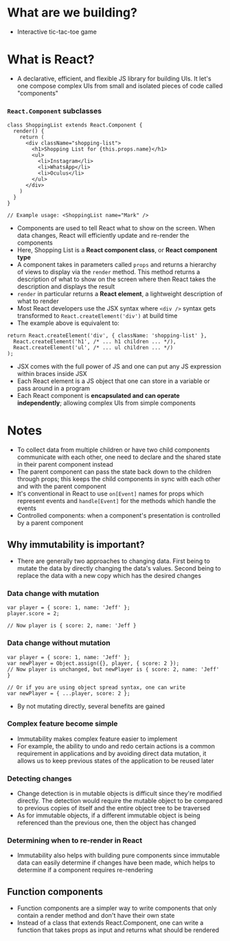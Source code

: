 # What are we building?

- Interactive tic-tac-toe game

# What is React?

- A declarative, efficient, and flexible JS library for building UIs. It let's one compose complex UIs from small and isolated pieces of code called "components"

### `React.Component` subclasses

```
class ShoppingList extends React.Component {
  render() {
    return (
      <div className="shopping-list">
        <h1>Shopping List for {this.props.name}</h1>
        <ul>
          <li>Instagram</li>
          <li>WhatsApp</li>
          <li>Oculus</li>
        </ul>
      </div>
    )
  }
}

// Example usage: <ShoppingList name="Mark" />
```

- Components are used to tell React what to show on the screen. When data changes, React will efficiently update and re-render the components
- Here, Shopping List is a **React component class**, or **React component type**
- A component takes in parameters called `props` and returns a hierarchy of views to display via the `render` method. This method returns a description of what to show on the screen where then React takes the description and displays the result
- `render` in particular returns a **React element**, a lightweight description of what to render
- Most React developers use the JSX syntax where `<div />` syntax gets transformed to `React.createElement('div')` at build time
- The example above is equivalent to:

```
return React.createElement('div', { className: 'shopping-list' },
  React.createElement('h1', /* ... h1 children ... */),
  React.createElement('ul', /* ... ul children ... */)
);
```

- JSX comes with the full power of JS and one can put any JS expression within braces inside JSX
- Each React element is a JS object that one can store in a variable or pass around in a program
- Each React component is **encapsulated and can operate independently**; allowing complex UIs from simple components

# Notes

- To collect data from multiple children or have two child components communicate with each other, one need to declare and the shared state in their parent component instead
- The parent component can pass the state back down to the children through props; this keeps the child components in sync with each other and with the parent component
- It's conventional in React to use `on[Event]` names for props which represent events and `handle[Event]` for the methods which handle the events
- Controlled components: when a component's presentation is controlled by a parent component

## Why immutability is important?

- There are generally two approaches to changing data. First being to mutate the data by directly changing the data's values. Second being to replace the data with a new copy which has the desired changes

### Data change with mutation

```
var player = { score: 1, name: 'Jeff' };
player.score = 2;

// Now player is { score: 2, name: 'Jeff }
```

### Data change without mutation

```
var player = { score: 1, name: 'Jeff' };
var newPlayer = Object.assign({}, player, { score: 2 });
// Now player is unchanged, but newPlayer is { score: 2, name: 'Jeff' }

// Or if you are using object spread syntax, one can write
var newPlayer = { ...player, score: 2 };
```

- By not mutating directly, several benefits are gained

### Complex feature become simple

- Immutability makes complex feature easier to implement
- For example, the ability to undo and redo certain actions is a common requirement in applications and by avoiding direct data mutation, it allows us to keep previous states of the application to be reused later

### Detecting changes

- Change detection is in mutable objects is difficult since they're modified directly. The detection would require the mutable object to be compared to previous copies of itself and the entire object tree to be traversed
- As for immutable objects, if a different immutable object is being referenced than the previous one, then the object has changed

### Determining when to re-render in React

- Immutability also helps with building pure components since immutable data can easily determine if changes have been made, which helps to determine if a component requires re-rendering

## Function components

- Function components are a simpler way to write components that only contain a render method and don't have their own state
- Instead of a class that extends React.Component, one can write a function that takes props as input and returns what should be rendered